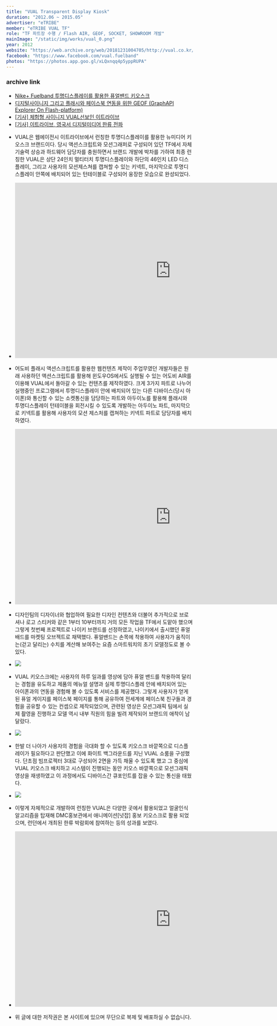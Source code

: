 ```yaml
---
title: "VUAL Transparent Display Kiosk"
duration: "2012.06 ~ 2015.05"
advertiser: "eTRIBE"
member: "eTRIBE VUAL TF"
role: "TF 파트장 수행 / Flash AIR, GEOF, SOCKET, SHOWROOM 개발"
mainImage: "/static/img/works/vual_0.png"
year: 2012
website: "https://web.archive.org/web/20181231004705/http://vual.co.kr/"
facebook: "https://www.facebook.com/vual.fuelband"
photos: "https://photos.app.goo.gl/xLQxnqq4p5yppRUPA"
---
```


<div class="mt-5">
  <h3>archive link</h3>
  <ul>
    <li>
      <a
        href="https://blog.naver.com/drawyourmind/60178889857"
        target="_blank"
        >Nike+ Fuelband 투명디스플레이를 활용한 퓨얼밴드 키오스크</a
      >
    </li>
    <li>
      <a
        href="https://blog.naver.com/drawyourmind/60179468854"
        target="_blank"
        >디지털사이니지 그리고 플래시와 페이스북 연동을 위한 GEOF
        (GraphAPI Explorer On Flash-platform)</a
      >
    </li>
    <li>
      <a href="http://archive.today/kUb6r" target="_blank"
        >[기사] 체험형 사이니지 VUAL선보인 이트라이브</a
      >
    </li>
    <li>
      <a
        href="http://www.dt.co.kr/contents.html?article_no=2013110602019932781008"
        target="_blank"
        >[기사] 이트라이브, 영국서 디지털미디어 한류 전파</a
      >
    </li>
  </ul>
</div>

<div class="img-container text-center mt-5">
  <ul>
    <li>
      <p class="text-left">
        VUAL은 웹에이전시 이트라이브에서 런칭한 투명디스플레이를 활용한
        뉴미디어 키오스크 브랜드이다. 당시 액션스크립트와 모션그래퍼로
        구성되어 있던 TF에서 자체 기술력 상승과 하드웨어 담당자를
        충원하면서 브랜드 개발에 박차를 가하여 최종 런칭한 VUAL은 상단
        24인치 멀티터치 투명디스플레이와 하단의 46인치 LED 디스플레이,
        그리고 사용자의 모션제스쳐를 캡쳐할 수 있는 키넥트, 마지막으로
        투명디스플레이 안쪽에 배치되어 있는 턴테이블로 구성되어 웅장한
        모습으로 완성되었다.
      </p>
    </li>
    <li>
      <iframe
        width="840"
        height="473"
        src="https://www.youtube.com/embed/CYMVU6dRkBU"
        frameborder="0"
        allow="accelerometer; autoplay; encrypted-media; gyroscope; picture-in-picture"
        allowfullscreen
      ></iframe>
    </li>
    <li>
      <p class="text-left">
        어도비 플래시 액션스크립트를 활용한 웹컨텐츠 제작이 주업무였던
        개발자들은 원래 사용하던 액션스크립트를 활용해 윈도우OS에서도
        실행될 수 있는 어도비 AIR를 이용해 VUAL에서 돌아갈 수 있는
        컨텐츠를 제작하였다. 크게 3가지 파트로 나누어 실행중인
        프로그램에서 투명디스플레이 안에 배치되어 있는 다른 디바이스(당시
        아이폰)와 통신할 수 있는 소켓통신을 담당하는 파트와 아두이노를
        활용해 플래시와 투명디스플레이 턴테이블을 회전시킬 수 있도록
        개발하는 아두이노 파트, 마지막으로 키넥트를 활용해 사용자의 모션
        제스처를 캡쳐하는 키넥트 파트로 담당자를 배치하였다.
      </p>
    </li>
    <li>
      <iframe
        width="840"
        height="473"
        src="https://www.youtube.com/embed/1QQsLkheNP8"
        frameborder="0"
        allow="accelerometer; autoplay; encrypted-media; gyroscope; picture-in-picture"
        allowfullscreen
      ></iframe>
    </li>
    <li>
      <p class="text-left">
        디자인팀의 디자이너와 협업하여 필요한 디자인 컨텐츠와 더불어
        추가적으로 브로셔나 로고 스티커와 같은 1부터 10부터까지 거의 모든
        작업을 TF에서 도맡아 했으며 그렇게 첫번째 프로젝트로 나이키
        브랜드를 선정하였고, 나이키에서 출시했던 퓨얼배드를 마켓팅
        오브젝트로 채택했다. 퓨얼밴드는 손목에 착용하여 사용자가
        움직이는(걷고 달리는) 수치를 계산해 보여주는 요즘 스마트워치의
        초기 모델정도로 볼 수 있다.
      </p>
    </li>
    <li><img src="/static/img/works/vual_1.jpg" /></li>
    <li>
      <p class="text-left">
        VUAL 키오스크에는 사용자의 하루 일과를 영상에 담아 퓨얼 밴드를
        착용하여 달리는 경험을 유도하고 제품의 메뉴얼 설명과 실제
        투명디스플레 안에 배치되어 있는 아이폰과의 연동을 경험해 볼 수
        있도록 서비스를 제공했다. 그렇게 사용자가 얻게된 퓨얼 게이지를
        페이스북 페이지를 통해 공유하여 전세계에 페이스북 친구들과 경험을
        공유할 수 있는 컨셉으로 제작되었으며, 관련된 영상은 모션그래픽
        팀에서 실제 촬영을 진행하고 모델 역시 내부 직원의 힘을 빌려
        제작되어 브랜드의 애착이 남달랐다.
      </p>
    </li>
    <li><img src="/static/img/works/vual_2.jpg" /></li>
    <li>
      <p class="text-left">
        한발 더 나아가 사용자의 경험을 극대화 할 수 있도록 키오스크
        바깥쪽으로 디스플레이가 필요하다고 판단했고 이에 화이트
        백그라운드를 지닌 VUAL 쇼룸을 구성했다. 단초점 빔프로젝터 3대로
        구성되어 2면을 가득 채울 수 있도록 했고 그 중심에 VUAL 키오스크
        배치하고 시스템이 진행되는 동안 키오스 바깥쪽으로 모션그래픽
        영상을 재생하였고 이 과정에서도 디바이스간 큐포인트를 잡을 수 있는
        통신을 태웠다.
      </p>
    </li>
    <li><img src="/static/img/works/vual_3.jpg" /></li>
    <li>
      <p class="text-left">
        이렇게 자체적으로 개발하여 런칭한 VUAL은 다양한 곳에서 활용되었고
        얼굴인식 알고리즘을 탑재해 DMC홍보관에서 애니메이션[넛잡] 홍보
        키오스크로 활용 되었으며, 런던에서 개최된 한류 박람회에 참여하는
        등의 성과를 보였다.
      </p>
    </li>
    <li>
      <iframe
        width="840"
        height="473"
        src="https://www.youtube.com/embed/Zu7s9phkPJs"
        frameborder="0"
        allow="accelerometer; autoplay; encrypted-media; gyroscope; picture-in-picture"
        allowfullscreen
      ></iframe>
    </li>
    <li>
      <p class="text-left">
        위 글에 대한 저작권은 본 사이트에 있으며 무단으로 복제 및 배포하실
        수 없습니다.
      </p>
    </li>
  </ul>
</div>
